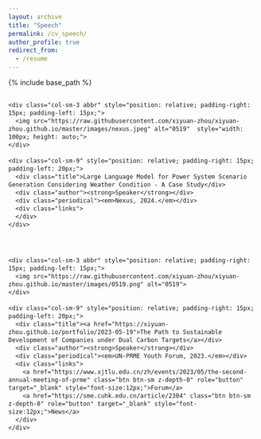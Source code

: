 ```yaml
---
layout: archive
title: "Speech"
permalink: /cv_speech/
author_profile: true
redirect_from:
  - /resume
---
```


{% include base_path %}

<style>
  /* 去除列表项的标号圆点 */
  li {
    list-style-type: none;
  }

  /* 添加列表项之间的上下间距 */
  li + li {
    margin-top: 2em; /* 两行的间距，你可以根据需要调整 */
  }
</style>

<li>
  <div class="pub-row" style="display: flex; align-items: center;">

    <div class="col-sm-3 abbr" style="position: relative; padding-right: 15px; padding-left: 15px;">
      <img src="https://raw.githubusercontent.com/xiyuan-zhou/xiyuan-zhou.github.io/master/images/nexus.jpeg" alt="0519"  style="width: 100px; height: auto;">
    </div>

    <div class="col-sm-9" style="position: relative; padding-right: 15px; padding-left: 20px;">
      <div class="title">Large Language Model for Power System Scenario Generation Considering Weather Condition - A Case Study</div>
      <div class="author"><strong>Speaker</strong></div>
      <div class="periodical"><em>Nexus, 2024.</em></div>
      <div class="links">
      </div>
    </div>
  </div>
</li>


<li>
  <div class="pub-row" style="display: flex; align-items: center;">

    <div class="col-sm-3 abbr" style="position: relative; padding-right: 15px; padding-left: 15px;">
      <img src="https://raw.githubusercontent.com/xiyuan-zhou/xiyuan-zhou.github.io/master/images/0519.png" alt="0519">
    </div>

    <div class="col-sm-9" style="position: relative; padding-right: 15px; padding-left: 20px;">
      <div class="title"><a href="https://xiyuan-zhou.github.io/portfolio/2023-05-19">The Path to Sustainable Development of Companies under Dual Carbon Targets</a></div>
      <div class="author"><strong>Speaker</strong></div>
      <div class="periodical"><em>UN-PRME Youth Forum, 2023.</em></div>
      <div class="links">
        <a href="https://www.xjtlu.edu.cn/zh/events/2023/05/the-second-annual-meeting-of-prme" class="btn btn-sm z-depth-0" role="button" target="_blank" style="font-size:12px;">Forum</a>
        <a href="https://sme.cuhk.edu.cn/article/2304" class="btn btn-sm z-depth-0" role="button" target="_blank" style="font-size:12px;">News</a>
      </div>
    </div>
  </div>
</li>

